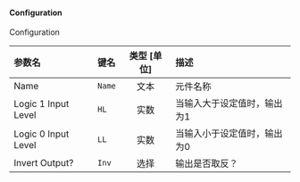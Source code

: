 <!--
DO NOT EDIT THIS FILE DIRECTLY.
This file is generated by tools/comp-docs.js.
All changes will be overwritten by regeneration.
-->

<slot class="model-parameters">

#### Configuration

Configuration

| 参数名 | 键名 | 类型 [单位] | 描述 |
|:------ |:---- |:-----------:|:---- |
| Name | `Name` | 文本 | 元件名称 |
| Logic 1 Input Level | `HL` | 实数 | 当输入大于设定值时，输出为1 |
| Logic 0 Input Level | `LL` | 实数 | 当输入小于设定值时，输出为0 |
| Invert Output? | `Inv` | 选择 | 输出是否取反？ |


</slot>
